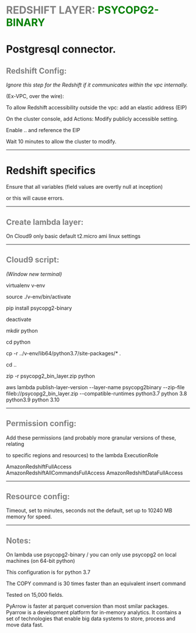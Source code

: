 # <span style="color:gray" fontstyle="bold">REDSHIFT LAYER: </span><span style="color:green">PSYCOPG2-BINARY</span>

# Postgresql connector. 

## <span style="color:gray" fontstyle="bold">Redshift Config: </span>

_Ignore this step for the Redshift if it communicates within the vpc internally._

(Ex-VPC, over the wire):


To allow Redshift accessibility outside the vpc: add an elastic address (EIP)

On the cluster console, add Actions: Modify publicly accessible setting.

Enable .. and reference the EIP

Wait 10 minutes to allow the cluster to modify.

---
# Redshift specifics
Ensure that all variables  (field values are overtly null at inception) 

or this will cause errors.

---
 
## <span style="color:gray" fontstyle="bold">Create lambda layer: </span>
On Cloud9 only  basic default t2.micro ami linux settings
 

---
## <span style="color:gray" fontstyle="bold">Cloud9 script: </span>
_(Window new terminal)_

virtualenv v-env

source ./v-env/bin/activate    

pip install psycopg2-binary 

deactivate

mkdir python

cd python

cp -r ../v-env/lib64/python3.7/site-packages/* .

cd ..

zip -r psycopg2_bin_layer.zip python

aws lambda publish-layer-version --layer-name psycopg2binary --zip-file fileb://psycopg2_bin_layer.zip --compatible-runtimes python3.7 python 3.8  python3.9 python 3.10 

---


## <span style="color:gray" fontstyle="bold">Permission config: </span>
Add these permissions (and probably more granular versions of these, relating 

to specific regions and resources) to the lambda ExecutionRole

AmazonRedshiftFullAccess	
AmazonRedshiftAllCommandsFullAccess
AmazonRedshiftDataFullAccess

---
## <span style="color:gray" fontstyle="bold">Resource config: </span>
Timeout, set to minutes, seconds not the default, set up to 10240 MB memory for speed.

---
## <span style="color:gray" fontstyle="bold">Notes: </span>
On lambda use psycopg2-binary / you can only use psycopg2 on local machines (on 64-bit python)

This configuration is for python 3.7

The COPY command is 30 times faster than an equivalent insert command 

Tested on 15,000 fields. 

PyArrow is faster at parquet conversion than most smilar packages. Pyarrow is a development platform for in-memory analytics. It contains a set of technologies that enable big data systems to store, process and move data fast.
